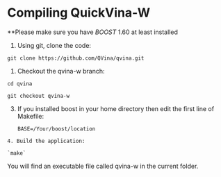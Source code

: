 # Compiling QuickVina-W


<!--THIS PAGE WILL BE COMPLETED VERY SOON.-->

**Please make sure you have _BOOST_ 1.60 at least installed

1. Using git, clone the code:


 `git clone https://github.com/QVina/qvina.git`   
 
  1. Checkout the qvina-w branch:


 `cd qvina`   
 
 `git checkout qvina-w`
 
    
   3. If you installed boost in your home directory then edit the first line of Makefile:
   
      `BASE=/Your/boost/location`
      
    
    4. Build the application:
    
    `make`

You will find an executable file called qvina-w in the current folder.

